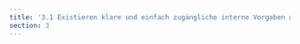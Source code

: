```yaml
---
title: '3.1 Existieren klare und einfach zugängliche interne Vorgaben und Prozesse zum Umgang mit Anfragen?'
section: 3
---
```

